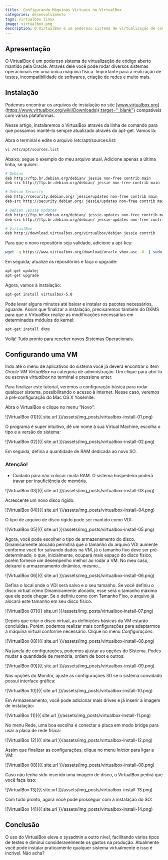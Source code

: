 ```yaml
---
title:  Configurando Máquinas Virtuais no VirtualBox
categories: desenvolvimento
tags: virtualbox linux
image: virtualbox.png
description: O VirtualBox é um poderoso sistema de virtualização de código aberto mantido pela Oracle. Através dele você pode rodar diversos sistemas operacionais em uma única máquina física. Importante para a realização de testes, incompatibilidade de softwares, criação de redes e muito mais.
---
```


## Apresentação

O VirtualBox é um poderoso sistema de virtualização de código aberto mantido pela Oracle. Através dele você pode rodar diversos sistemas operacionais em uma única máquina física. Importante para a realização de testes, incompatibilidade de softwares, criação de redes e muito mais.

## Instalação

Podemos encontrar os arquivos de instalação no site [www.virtualbox.org](https://www.virtualbox.org/wiki/Downloads){:target="_blank"} compatíveis com várias plataformas.


Nesse artigo, instalaremos o VirtualBox através da linha de comando para que possamos mantê-lo sempre atualizado através do apt-get. Vamos lá:

Abra o terminal e edite o arquivo /etc/apt/sources.list:

```sh
vi /etc/apt/sources.list
```

Abaixo, segue o exemplo do meu arquivo atual. Adicione apenas a última linha, se quiser:

```sh
# Debian
deb http://ftp.br.debian.org/debian/ jessie non-free contrib main
deb-src http://ftp.br.debian.org/debian/ jessie non-free contrib main

# Debian Security
deb http://security.debian.org/ jessie/updates non-free contrib main
deb-src http://security.debian.org/ jessie/updates non-free contrib main

# Debian Jessie Updates
deb http://ftp.br.debian.org/debian/ jessie-updates non-free contrib main
deb-src http://ftp.br.debian.org/debian/ jessie-updates non-free contrib main

# VirtualBox
deb http://download.virtualbox.org/virtualbox/debian jessie contrib
```

Para que o novo repositório seja validado, adicione a apt-key:

```sh
wget -q https://www.virtualbox.org/download/oracle_vbox.asc -O- | sudo apt-key add -
```

Em seguida; atualize os repositórios e faça o upgrade:

```sh
apt-get update;
apt-get upgrade
```

Agora, vamos à instalação:

```sh
apt-get install virtualbox-5.0
```

Pode levar alguns minutos até baixar e instalar os pacotes necessários, aguarde. Assim que finalizar a instalação, precisaremos também do DKMS para que o VirtualBox realize as modificações necessárias em determinados módulos do kernel:

```sh
apt-get install dkms
```

Voilà! Tudo pronto para receber novos Sistemas Operacionais.

## Configurando uma VM

Indo até o menu de aplicativos do sistema você já deverá encontrar o item _Oracle VM VirtualBox_ na categoria de administração. Um clique para abri-lo ou escreva _virtualbox_ no terminal e pressione enter.

Para finalizar este tutorial, veremos a configuração básica para rodar qualquer sistema, possibilitando o acesso à internet. Nesse caso, veremos a pré-configuração do Mac OS X Yosemite.

Abra o VirtualBox e clique no menu &#8220;Novo&#8221;:

![VirtualBox 01]({{ site.url }}/assets/img_posts/virtualbox-install-01.png)

O programa é super intuitivo, dê um nome à sua Virtual Machine, escolha o tipo e a versão do sistema:

![VirtualBox 02]({{ site.url }}/assets/img_posts/virtualbox-install-02.png)

Em seguida, defina a quantidade de RAM dedicada ao novo SO.

### Atenção!

- Cuidado para não colocar muita RAM. O sistema hospedeiro poderá travar por insuficiência de memória.

![VirtualBox 03]({{ site.url }}/assets/img_posts/virtualbox-install-03.png)

Acrescente um novo disco rígido:

![VirtualBox 04]({{ site.url }}/assets/img_posts/virtualbox-install-04.png)

O tipo de arquivo de disco rígido pode ser mantido como VDI:

![VirtualBox 05]({{ site.url }}/assets/img_posts/virtualbox-install-05.png)

Agora, você pode escolher o tipo de armazenamento do disco. Dinamicamente alocado permitirá que o tamanho do arquivo VDI aumente conforme você for salvando dados na VM, já o tamanho fixo deve ser pré-determinado, o que, inicialmente, ocupará mais espaço do disco físico, porém fornece um desempenho melhor ao rodar a VM. No meu caso, deixarei o armazenamento dinâmico, mesmo&#8230;

![VirtualBox 06]({{ site.url }}/assets/img_posts/virtualbox-install-06.png)

Defina o local onde o VDI será salvo e o seu tamanho. Se você definiu o disco virtual como Dinamicamente alocado, esse será o tamanho máximo que ele pode chegar. Se o definiu como com Tamanho Fixo, o arquivo já alocará este tamanho em seu disco físico.

![VirtualBox 07]({{ site.url }}/assets/img_posts/virtualbox-install-07.png)

Depois que criar o disco virtual, as definições básicas da VM estarão concluídas. Porém, podemos realizar mais configurações para adaptarmos a máquina virtual conforme necessário. Clique no menu _Configurações_:

![VirtualBox 08]({{ site.url }}/assets/img_posts/virtualbox-install-08.png)

Na janela de configurações, podemos ajustar as opções do Sistema. Podes mudar a quantidade de memória, ordem de boot e outros:

![VirtualBox 09]({{ site.url }}/assets/img_posts/virtualbox-install-09.png)

Nas opções do Monitor, ajuste as configurações 3D se o sistema convidado possui interface gráfica:

![VirtualBox 10]({{ site.url }}/assets/img_posts/virtualbox-install-10.png)

Em Armazenamento, você pode adicionar mais drives e já inserir a imagem de instalação:

![VirtualBox 11]({{ site.url }}/assets/img_posts/virtualbox-install-11.png)

No menu Rede, uma boa escolha é conectar a placa em modo bridge para usar a placa de rede física:

![VirtualBox 12]({{ site.url }}/assets/img_posts/virtualbox-install-12.png)

Assim que finalizar as configurações, clique no menu <em>Iniciar</em> para ligar a VM:

![VirtualBox 08]({{ site.url }}/assets/img_posts/virtualbox-install-08.png)

Caso não tenha sido inserido uma imagem de disco, o VirtualBox pedirá que você faça isso:

![VirtualBox 13]({{ site.url }}/assets/img_posts/virtualbox-install-13.png)

Com tudo pronto, agora você pode prosseguir com a instalação do SO:

![VirtualBox 14]({{ site.url }}/assets/img_posts/virtualbox-install-14.png)

## Conclusão

O uso do VirtualBox eleva o sysadmin a outro nível, facilitando vários tipos de testes e diminui consideravelmente os gastos na produção. Atualmente você pode instalar praticamente qualquer sistema virtualmente e isso é incrível. Não acha?

